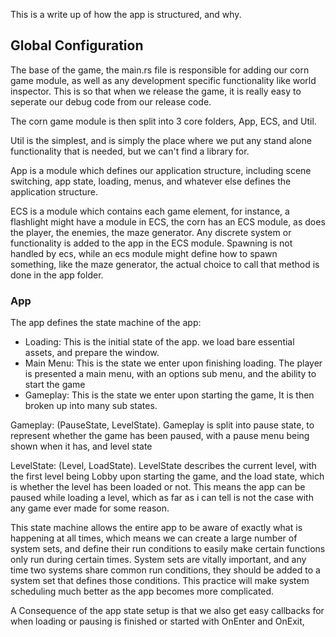 This is a write up of how the app is structured, and why.

## Global Configuration
The base of the game, the main.rs file is responsible for adding our corn game module, as well as any development specific functionality like world inspector. This is so that when we release the game, it is really easy to seperate our debug code from our release code.

The corn game module is then split into 3 core folders, App, ECS, and Util.

Util is the simplest, and is simply the place where we put any stand alone functionality that is needed, but we can't find a library for.

App is a module which defines our application structure, including scene switching, app state, loading, menus, and whatever else defines the application structure.

ECS is a module which contains each game element, for instance, a flashlight might have a module in ECS, the corn has an ECS module, as does the player, the enemies, the maze generator. Any discrete system or functionality is added to the app in the ECS module. Spawning is not handled by ecs, while an ecs module might define how to spawn something, like the maze generator, the actual choice to call that method is done in the app folder.


### App

The app defines the state machine of the app:

- Loading: This is the initial state of the app. we load bare essential assets, and prepare the window.
- Main Menu: This is the state we enter upon finishing loading. The player is presented a main menu, with an options sub menu, and the ability to start the game
- Gameplay: This is the state we enter upon starting the game, It is then broken up into many sub states.

Gameplay: (PauseState, LevelState). Gameplay is split into pause state, to represent whether the game has been paused, with a pause menu being shown when it has, and level state

LevelState: (Level, LoadState). LevelState describes the current level, with the first level being Lobby upon starting the game, and the load state, which is whether the level has been loaded or not.
This means the app can be paused while loading a level, which as far as i can tell is not the case with any game ever made for some reason.

This state machine allows the entire app to be aware of exactly what is happening at all times, which means we can create a large number of system sets, and define their run conditions to easily make certain functions only run during certain times. System sets are vitally important, and any time two systems share common run conditions, they should be added to a system set that defines those conditions. This practice will make system scheduling much better as the app becomes more complicated.

A Consequence of the app state setup is that we also get easy callbacks for when loading or pausing is finished or started with OnEnter and OnExit, 